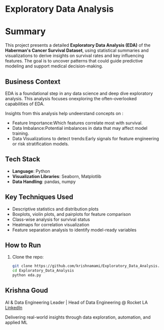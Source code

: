 # Exploratory Data Analysis

# Summary
This project presents a detailed **Exploratory Data Analysis (EDA)** of the **Haberman's Cancer Survival Dataset**, using statistical summaries and visualizations to derive insights on survival rates and key influencing features. The goal is to uncover patterns that could guide predictive modeling and support medical decision-making.

## Business Context

EDA is a foundational step in any data science and deep dive exploratory analysis. This analysis focuses onexploring the often-overlooked capabilities of EDA.

Insights from this analysis help undeerstand concepts on :
- Feature Importance:Which features correlate most with survival.
- Data Imbalance:Potential imbalances in data that may affect model training.
- Data Visualizations to detect trends:Early signals for feature engineering or risk stratification models.

## Tech Stack

- **Language**: Python
- **Visualization Libraries**: Seaborn, Matplotlib
- **Data Handling**: pandas, numpy

## Key Techniques Used

- Descriptive statistics and distribution plots
- Boxplots, violin plots, and pairplots for feature comparison
- Class-wise analysis for survival status
- Heatmaps for correlation visualization
- Feature separation analysis to identify model-ready variables

##  How to Run

1. Clone the repo:
   ```bash
   git clone https://github.com/krishnamami/Exploratory_Data_Analysis.git
   cd Exploratory_Data_Analysis
   python eda.py


## Krishna Goud

AI & Data Engineering Leader | Head of Data Engineering @ Rocket LA [LinkedIn](https://www.linkedin.com/in/krishnagoud)

Delivering real-world insights through data exploration, automation, and applied ML






